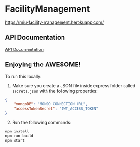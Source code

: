 # FacilityManagement
https://miu-facility-management.herokuapp.com/

## API Documentation
[API Documentation](../tree/express/README.MD)

## Enjoying the AWESOME!

To run this locally:
1. Make sure you create a JSON file inside express folder called `secrets.json` with the following properties:
```json
{
    "mongoDB": "MONGO_CONNECTION_URL",
    "accessTokenSecret": "JWT_ACCESS_TOKEN"
}
```
2. Run the following commands:
```bash
npm install
npm run build
npm start
```